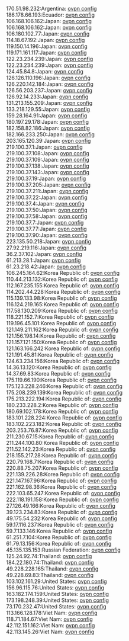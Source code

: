 170.51.98.232:Argentina: [ovpn config](vpn/170_51_98_232.ovpn)  
186.178.66.193:Ecuador: [ovpn config](vpn/186_178_66_193.ovpn)  
106.168.106.162:Japan: [ovpn config](vpn/106_168_106_162.ovpn)  
106.168.106.162:Japan: [ovpn config](vpn/106_168_106_162.ovpn)  
106.180.102.77:Japan: [ovpn config](vpn/106_180_102_77.ovpn)  
114.18.67.192:Japan: [ovpn config](vpn/114_18_67_192.ovpn)  
119.150.14.196:Japan: [ovpn config](vpn/119_150_14_196.ovpn)  
119.171.161.117:Japan: [ovpn config](vpn/119_171_161_117.ovpn)  
122.23.234.239:Japan: [ovpn config](vpn/122_23_234_239.ovpn)  
122.23.234.239:Japan: [ovpn config](vpn/122_23_234_239.ovpn)  
124.45.84.8:Japan: [ovpn config](vpn/124_45_84_8.ovpn)  
126.126.110.196:Japan: [ovpn config](vpn/126_126_110_196.ovpn)  
126.220.142.184:Japan: [ovpn config](vpn/126_220_142_184.ovpn)  
126.56.203.237:Japan: [ovpn config](vpn/126_56_203_237.ovpn)  
126.92.14.233:Japan: [ovpn config](vpn/126_92_14_233.ovpn)  
131.213.155.209:Japan: [ovpn config](vpn/131_213_155_209.ovpn)  
133.218.129.55:Japan: [ovpn config](vpn/133_218_129_55.ovpn)  
159.28.164.91:Japan: [ovpn config](vpn/159_28_164_91.ovpn)  
180.197.29.178:Japan: [ovpn config](vpn/180_197_29_178.ovpn)  
182.158.82.186:Japan: [ovpn config](vpn/182_158_82_186.ovpn)  
182.166.233.250:Japan: [ovpn config](vpn/182_166_233_250.ovpn)  
203.165.120.39:Japan: [ovpn config](vpn/203_165_120_39.ovpn)  
219.100.37.1:Japan: [ovpn config](vpn/219_100_37_1.ovpn)  
219.100.37.108:Japan: [ovpn config](vpn/219_100_37_108.ovpn)  
219.100.37.109:Japan: [ovpn config](vpn/219_100_37_109.ovpn)  
219.100.37.138:Japan: [ovpn config](vpn/219_100_37_138.ovpn)  
219.100.37.143:Japan: [ovpn config](vpn/219_100_37_143.ovpn)  
219.100.37.19:Japan: [ovpn config](vpn/219_100_37_19.ovpn)  
219.100.37.205:Japan: [ovpn config](vpn/219_100_37_205.ovpn)  
219.100.37.211:Japan: [ovpn config](vpn/219_100_37_211.ovpn)  
219.100.37.22:Japan: [ovpn config](vpn/219_100_37_22.ovpn)  
219.100.37.4:Japan: [ovpn config](vpn/219_100_37_4.ovpn)  
219.100.37.50:Japan: [ovpn config](vpn/219_100_37_50.ovpn)  
219.100.37.58:Japan: [ovpn config](vpn/219_100_37_58.ovpn)  
219.100.37.7:Japan: [ovpn config](vpn/219_100_37_7.ovpn)  
219.100.37.77:Japan: [ovpn config](vpn/219_100_37_77.ovpn)  
219.100.37.90:Japan: [ovpn config](vpn/219_100_37_90.ovpn)  
223.135.50.218:Japan: [ovpn config](vpn/223_135_50_218.ovpn)  
27.92.219.116:Japan: [ovpn config](vpn/27_92_219_116.ovpn)  
36.2.37.102:Japan: [ovpn config](vpn/36_2_37_102.ovpn)  
61.213.28.1:Japan: [ovpn config](vpn/61_213_28_1.ovpn)  
61.23.218.42:Japan: [ovpn config](vpn/61_23_218_42.ovpn)  
106.245.164.62:Korea Republic of: [ovpn config](vpn/106_245_164_62.ovpn)  
110.44.213.132:Korea Republic of: [ovpn config](vpn/110_44_213_132.ovpn)  
112.167.235.155:Korea Republic of: [ovpn config](vpn/112_167_235_155.ovpn)  
114.202.44.228:Korea Republic of: [ovpn config](vpn/114_202_44_228.ovpn)  
115.139.133.98:Korea Republic of: [ovpn config](vpn/115_139_133_98.ovpn)  
116.124.219.165:Korea Republic of: [ovpn config](vpn/116_124_219_165.ovpn)  
117.58.130.209:Korea Republic of: [ovpn config](vpn/117_58_130_209.ovpn)  
118.221.152.7:Korea Republic of: [ovpn config](vpn/118_221_152_7.ovpn)  
119.196.45.101:Korea Republic of: [ovpn config](vpn/119_196_45_101.ovpn)  
121.149.211.162:Korea Republic of: [ovpn config](vpn/121_149_211_162.ovpn)  
121.156.198.14:Korea Republic of: [ovpn config](vpn/121_156_198_14.ovpn)  
121.157.121.150:Korea Republic of: [ovpn config](vpn/121_157_121_150.ovpn)  
121.163.166.242:Korea Republic of: [ovpn config](vpn/121_163_166_242.ovpn)  
121.191.45.81:Korea Republic of: [ovpn config](vpn/121_191_45_81.ovpn)  
124.63.234.156:Korea Republic of: [ovpn config](vpn/124_63_234_156.ovpn)  
14.36.13.120:Korea Republic of: [ovpn config](vpn/14_36_13_120.ovpn)  
14.37.69.83:Korea Republic of: [ovpn config](vpn/14_37_69_83.ovpn)  
175.119.66.190:Korea Republic of: [ovpn config](vpn/175_119_66_190.ovpn)  
175.123.228.246:Korea Republic of: [ovpn config](vpn/175_123_228_246.ovpn)  
175.208.239.139:Korea Republic of: [ovpn config](vpn/175_208_239_139.ovpn)  
175.213.222.194:Korea Republic of: [ovpn config](vpn/175_213_222_194.ovpn)  
180.233.228.2:Korea Republic of: [ovpn config](vpn/180_233_228_2.ovpn)  
180.69.102.178:Korea Republic of: [ovpn config](vpn/180_69_102_178.ovpn)  
183.101.228.224:Korea Republic of: [ovpn config](vpn/183_101_228_224.ovpn)  
183.102.223.182:Korea Republic of: [ovpn config](vpn/183_102_223_182.ovpn)  
203.253.76.87:Korea Republic of: [ovpn config](vpn/203_253_76_87.ovpn)  
211.230.67.15:Korea Republic of: [ovpn config](vpn/211_230_67_15.ovpn)  
211.244.100.80:Korea Republic of: [ovpn config](vpn/211_244_100_80.ovpn)  
211.52.142.23:Korea Republic of: [ovpn config](vpn/211_52_142_23.ovpn)  
218.155.217.28:Korea Republic of: [ovpn config](vpn/218_155_217_28.ovpn)  
220.79.168.7:Korea Republic of: [ovpn config](vpn/220_79_168_7.ovpn)  
220.88.75.207:Korea Republic of: [ovpn config](vpn/220_88_75_207.ovpn)  
221.139.226.28:Korea Republic of: [ovpn config](vpn/221_139_226_28.ovpn)  
221.147.167.96:Korea Republic of: [ovpn config](vpn/221_147_167_96.ovpn)  
221.162.98.36:Korea Republic of: [ovpn config](vpn/221_162_98_36.ovpn)  
222.103.65.247:Korea Republic of: [ovpn config](vpn/222_103_65_247.ovpn)  
222.118.191.158:Korea Republic of: [ovpn config](vpn/222_118_191_158.ovpn)  
27.126.49.166:Korea Republic of: [ovpn config](vpn/27_126_49_166.ovpn)  
39.123.234.83:Korea Republic of: [ovpn config](vpn/39_123_234_83.ovpn)  
49.175.54.232:Korea Republic of: [ovpn config](vpn/49_175_54_232.ovpn)  
59.17.116.237:Korea Republic of: [ovpn config](vpn/59_17_116_237.ovpn)  
59.7.133.146:Korea Republic of: [ovpn config](vpn/59_7_133_146.ovpn)  
61.251.7.104:Korea Republic of: [ovpn config](vpn/61_251_7_104.ovpn)  
61.79.13.156:Korea Republic of: [ovpn config](vpn/61_79_13_156.ovpn)  
45.135.135.153:Russian Federation: [ovpn config](vpn/45_135_135_153.ovpn)  
125.24.92.74:Thailand: [ovpn config](vpn/125_24_92_74.ovpn)  
184.22.180.74:Thailand: [ovpn config](vpn/184_22_180_74.ovpn)  
49.228.228.165:Thailand: [ovpn config](vpn/49_228_228_165.ovpn)  
49.228.69.83:Thailand: [ovpn config](vpn/49_228_69_83.ovpn)  
103.102.161.29:United States: [ovpn config](vpn/103_102_161_29.ovpn)  
156.96.115.76:United States: [ovpn config](vpn/156_96_115_76.ovpn)  
163.182.174.159:United States: [ovpn config](vpn/163_182_174_159.ovpn)  
173.198.248.39:United States: [ovpn config](vpn/173_198_248_39.ovpn)  
73.170.232.47:United States: [ovpn config](vpn/73_170_232_47.ovpn)  
113.166.128.178:Viet Nam: [ovpn config](vpn/113_166_128_178.ovpn)  
118.71.184.67:Viet Nam: [ovpn config](vpn/118_71_184_67.ovpn)  
42.112.151.162:Viet Nam: [ovpn config](vpn/42_112_151_162.ovpn)  
42.113.145.26:Viet Nam: [ovpn config](vpn/42_113_145_26.ovpn)  
